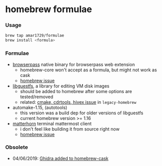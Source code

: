 # homebrew formulae

### Usage
```bash
brew tap amar1729/formulae
brew install <formula>
```

### Formulae
- [browserpass](https://github.com/browserpass/browserpass-native) native binary for browserpass web extension
  - homebrew-core won't accept as a formula, but might not work as cask
  - [homebrew issue](https://github.com/Homebrew/homebrew-core/pull/21039)
- [libguestfs](http://libguestfs.org/), a library for editing VM disk images
  - should be added to homebrew after some options are tested/removed
  - related: [cmake, cdrtools, hivex issue](https://github.com/Homebrew/legacy-homebrew/pull/2765) in `legacy-homebrew`
- automake-1.15, (autotools)
  - this version was a build dep for older versions of libguestfs
  - current homebrew version >= 1.16
- [matterhorn](https://github.com/matterhorn-chat/matterhorn) terminal mattermost client
  - i don't feel like building it from source right now
  - [homebrew issue](https://github.com/Homebrew/homebrew-core/pull/36196)

### Obsolete
- 04/06/2019: [Ghidra added to homebrew-cask](https://github.com/Homebrew/homebrew-cask/pull/59872)
